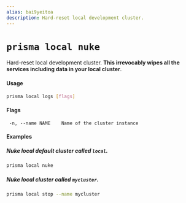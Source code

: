 ```yaml
---
alias: bai9yeitoa
description: Hard-reset local development cluster.
---
```


# `prisma local nuke`

Hard-reset local development cluster. **This irrevocably wipes all the services including data in your local cluster**.

#### Usage

```sh
prisma local logs [flags]
```

#### Flags

```
 -n, --name NAME    Name of the cluster instance
```

#### Examples

##### Nuke local default cluster called `local`.

```sh
prisma local nuke
```

##### Nuke local cluster called `mycluster`.

```sh
prisma local stop --name mycluster
```